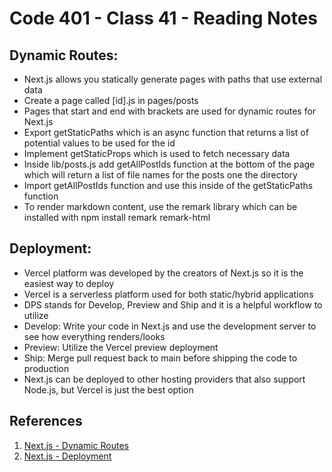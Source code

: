 # Code 401 - Class 41 - Reading Notes

## Dynamic Routes:

- Next.js allows you statically generate pages with paths that use external data
- Create a page called [id].js in pages/posts
- Pages that start and end with brackets are used for dynamic routes for Next.js
- Export getStaticPaths which is an async function that returns a list of potential values to be used for the id
- Implement getStaticProps which is used to fetch necessary data
- Inside lib/posts.js add getAllPostIds function at the bottom of the page which will return a list of file names for the posts one the directory
- Import getAllPostIds function and use this inside of the getStaticPaths function
- To render markdown content, use the remark library which can be installed with npm install remark remark-html

## Deployment:

- Vercel platform was developed by the creators of Next.js so it is the easiest way to deploy
- Vercel is a serverless platform used for both static/hybrid applications
- DPS stands for Develop, Preview and Ship and it is a helpful workflow to utilize
- Develop: Write your code in Next.js and use the development server to see how everything renders/looks
- Preview: Utilize the Vercel preview deployment 
- Ship: Merge pull request back to main before shipping the code to production
- Next.js can be deployed to other hosting providers that also support Node.js, but Vercel is just the best option

## References

1. [Next.js - Dynamic Routes](https://nextjs.org/learn/basics/dynamic-routes)
2. [Next.js - Deployment](https://nextjs.org/learn/basics/deploying-nextjs-app)